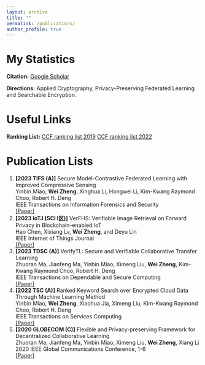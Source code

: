 ```yaml
---
layout: archive
title: ""
permalink: /publications/
author_profile: true
---
```


# My Statistics

**Citation:** [Google Scholar](https://scholar.google.com/citations?hl=en&user=DhZHyfQAAAAJ)

**Directions:** Applied Cryptography, Privacy-Preserving Federated Learning and Searchable Encryption. 

# Useful Links

**Ranking List:** [CCF ranking list 2019](https://zw510644628.github.io//files/list2019.pdf) [CCF ranking list 2022](https://zw510644628.github.io//files/list2022.pdf)

# Publication Lists

1. **\[2023 TIFS (A)\]** Secure Model-Contrastive Federated Learning with Improved Compressive Sensing   
    Yinbin Miao, **Wei Zheng**, Xinghua Li, Hongwei Li, Kim-Kwang Raymond Choo, Robert H. Deng  
    IEEE Transactions on Information Forensics and Security    
    [\[Paper\]](https://ieeexplore.ieee.org/document/10143270)
2. **\[2023 IoTJ (SCI I区)\]** VerFHS: Verifiable Image Retrieval on Forward Privacy in Blockchain-enabled IoT  
    Hao Chen, Xixiang Lv, **Wei Zheng**, and Deyu Lin   
    IEEE Internet of Things Journal   
    [\[Paper\]](https://ieeexplore.ieee.org/document/10121757)
3. **\[2023 TDSC (A)\]** VerifyTL: Secure and Verifiable Collaborative Transfer Learning  
    Zhuoran Ma, Jianfeng Ma, Yinbin Miao, Ximeng Liu, **Wei Zheng**, Kim-Kwang Raymond Choo, Robert H. Deng  
    IEEE Transactions on Dependable and Secure Computing  
    [\[Paper\]](https://ieeexplore.ieee.org/document/10032613)
4. **\[2022 TSC (A)\]** Ranked Keyword Search over Encrypted Cloud Data Through Machine Learning Method  
    Yinbin Miao, **Wei Zheng**, Xiaohua Jia, Ximeng Liu, Kim-Kwang Raymond Choo, Robert H. Deng  
    IEEE Transactions on Services Computing     
    [\[Paper\]](https://ieeexplore.ieee.org/document/9669027)
5. **\[2020 GLOBECOM (C)\]** Flexible and Privacy-preserving Framework for Decentralized Collaborative Learning  
    Zhuoran Ma, Jianfeng Ma, Yinbin Miao, Ximeng Liu, **Wei Zheng**, Xiang Li  
    2020 IEEE Global Communications Conference, 1-6    
    [\[Paper\]](https://ieeexplore.ieee.org/document/9348226)
